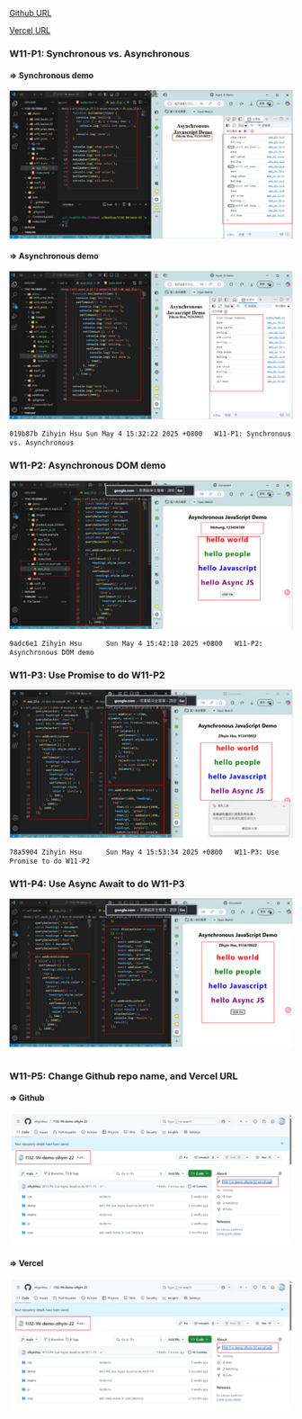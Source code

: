 [Github URL](https://github.com/zihyinhsu/1132-1N-demo-22)

[Vercel URL](https://1132-1-n-demo-22.vercel.app/)

### W11-P1: Synchronous vs. Asynchronous

#### => Synchronous demo

![alt text](img/p1-1.png)

#### => Asynchronous demo

![alt text](img/p1-2.png)

```
019b87b Zihyin Hsu Sun May 4 15:32:22 2025 +0800   W11-P1: Synchronous vs. Asynchronous
```

### W11-P2: Asynchronous DOM demo

![alt text](img/p2-1.png)

```
9adc6e1 Zihyin Hsu      Sun May 4 15:42:18 2025 +0800   W11-P2: Asynchronous DOM demo
```

### W11-P3: Use Promise to do W11-P2

![alt text](img/p3-1.png)

```
78a5904 Zihyin Hsu      Sun May 4 15:53:34 2025 +0800   W11-P3: Use Promise to do W11-P2
```

### W11-P4: Use Async Await to do W11-P3

![alt text](img/p4-1.png)

```

```

### W11-P5: Change Github repo name, and Vercel URL

#### => Github

![alt text](img/p5-1.png)

#### => Vercel

![alt text](img/p5-1.png)

```

```
